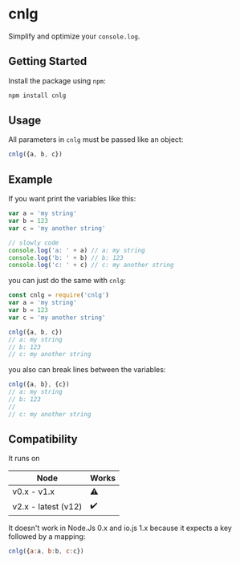 # cnlg
Simplify and optimize your `console.log`.

## Getting Started
Install the package using `npm`:

```bash
npm install cnlg
```

## Usage
All parameters in `cnlg` must be passed like an object:

```javascript
cnlg({a, b, c})
```

## Example
If you want print the variables like this:

```javascript
var a = 'my string'
var b = 123
var c = 'my another string'

// slowly code
console.log('a: ' + a) // a: my string
console.log('b: ' + b) // b: 123
console.log('c: ' + c) // c: my another string
```

you can just do the same with `cnlg`:

```javascript
const cnlg = require('cnlg')
var a = 'my string'
var b = 123
var c = 'my another string'

cnlg({a, b, c})
// a: my string
// b: 123
// c: my another string
```

you also can break lines between the variables:

```javascript
cnlg({a, b}, {c})
// a: my string
// b: 123
//
// c: my another string
```

## Compatibility
It runs on

| Node | Works |
|---|---|
| v0.x - v1.x | :warning: |
| v2.x - latest (v12) | :heavy_check_mark: |

It doesn't work in Node.Js 0.x and io.js 1.x because it expects a key followed by a mapping:

```javascript
cnlg({a:a, b:b, c:c})
```
